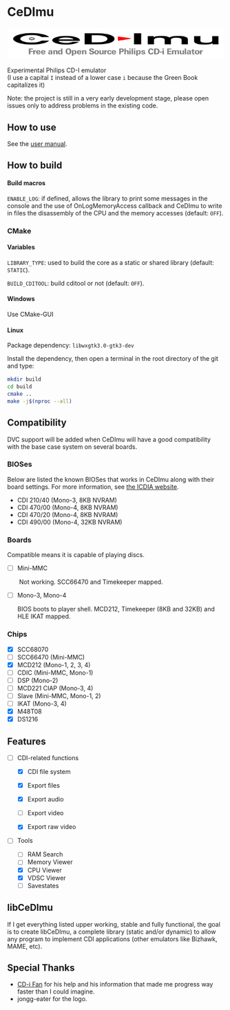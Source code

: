 

# CeDImu

![CeDImu concept by jongg-eater](https://raw.githubusercontent.com/Stovent/CeDImu/master/resources/CeDImu-concept.png "CeDImu concept by jongg-eater")

Experimental Philips CD-I emulator  
(I use a capital `I` instead of a lower case `i` because the Green Book capitalizes it)

Note: the project is still in a very early development stage, please open issues only to address problems in the existing code.

## How to use

See the [user manual](https://github.com/Stovent/CeDImu/blob/master/MANUAL.md).

## How to build
#### Build macros

``ENABLE_LOG``: if defined, allows the library to print some messages in the console and the use of OnLogMemoryAccess callback and CeDImu to write in files the disassembly of the CPU and the memory accesses (default: ``OFF``).

### CMake

#### Variables

``LIBRARY_TYPE``: used to build the core as a static or shared library (default: ``STATIC``).

``BUILD_CDITOOL``: build cditool or not (default: ``OFF``).

#### Windows

Use CMake-GUI

#### Linux

Package dependency: `libwxgtk3.0-gtk3-dev`

Install the dependency, then open a terminal in the root directory of the git and type:

```sh
mkdir build
cd build
cmake ..
make -j$(nproc --all)
```

## Compatibility

DVC support will be added when CeDImu will have a good compatibility with the base case system on several boards.

### BIOSes

Below are listed the known BIOSes that works in CeDImu along with their board settings. For more information, see [the ICDIA website](http://icdia.co.uk/players/comparison.html "icdia.co.uk").

- CDI 210/40 (Mono-3, 8KB NVRAM)
- CDI 470/00 (Mono-4, 8KB NVRAM)
- CDI 470/20 (Mono-4, 8KB NVRAM)
- CDI 490/00 (Mono-4, 32KB NVRAM)

### Boards

Compatible means it is capable of playing discs.

- [ ] Mini-MMC

  ​	Not working. SCC66470 and Timekeeper mapped.

- [ ] Mono-3, Mono-4

  BIOS boots to player shell. MCD212, Timekeeper (8KB and 32KB) and HLE IKAT mapped.

### Chips

- [x] SCC68070
- [ ] SCC66470 (Mini-MMC)
- [x] MCD212 (Mono-1, 2, 3, 4)
- [ ] CDIC (Mini-MMC, Mono-1)
- [ ] DSP (Mono-2)
- [ ] MCD221 CIAP (Mono-3, 4)
- [ ] Slave (Mini-MMC, Mono-1, 2)
- [ ] IKAT (Mono-3, 4)
- [x] M48T08
- [x] DS1216

## Features

- [ ] CDI-related functions

  - [x] CDI file system
  - [x] Export files
  - [x] Export audio
  - [ ] Export video
  - [x] Export raw video

  

- [ ] Tools
  - [ ] RAM Search
  - [ ] Memory Viewer
  - [x] CPU Viewer
  - [x] VDSC Viewer
  - [ ] Savestates

## libCeDImu
If I get everything listed upper working, stable and fully functional, the goal is to create libCeDImu, a complete library (static and/or dynamic) to allow any program to implement CDI applications (other emulators like Bizhawk, MAME, etc).

## Special Thanks

- [CD-i Fan](https://github.com/cdifan) for his help and his information that made me progress way faster than I could imagine.
-  jongg-eater for the logo.

